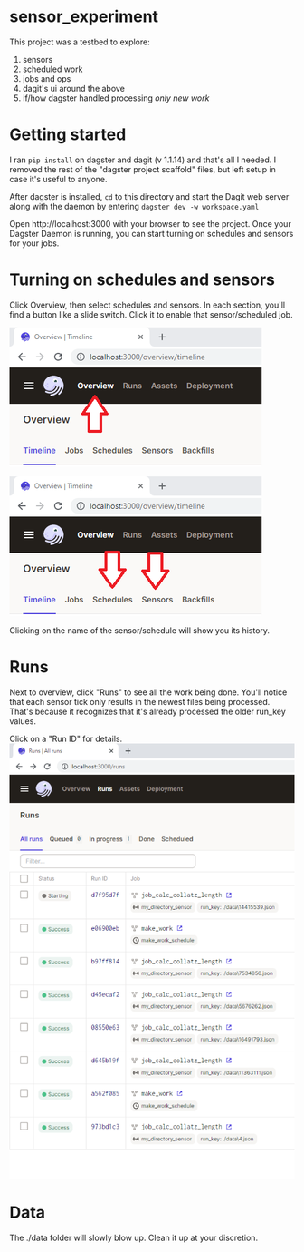# sensor_experiment

This project was a testbed to explore:
1. sensors
2. scheduled work
3. jobs and ops
4. dagit's ui around the above
5. if/how dagster handled processing *only new work*

# Getting started
I ran `pip install` on dagster and dagit (v 1.1.14) and that's all I needed.  I removed the rest of the "dagster project scaffold" files, but left setup in case it's useful to anyone.

After dagster is installed, `cd` to this directory and start the Dagit web server along with the daemon by entering `dagster dev -w workspace.yaml`

Open http://localhost:3000 with your browser to see the project.  Once your Dagster Daemon is running, you can start turning on schedules and sensors for your jobs.

# Turning on schedules and sensors
Click Overview, then select schedules and sensors.  In each section, you'll find a button like a slide switch.  Click it to enable that sensor/scheduled job.

![](./images/Overview.png)

![](./images/SchedulesAndSensors.png)

Clicking on the name of the sensor/schedule will show you its history.

# Runs
Next to overview, click "Runs" to see all the work being done.  You'll notice that each sensor tick only results in the newest files being processed.  That's because it recognizes that it's already processed the older run_key values.

Click on a "Run ID" for details.  
![](./images/Runs.png)

# Data
The ./data folder will slowly blow up.  Clean it up at your discretion.
